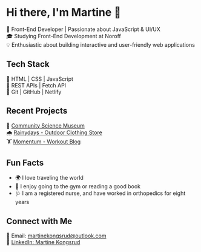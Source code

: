 # Hi there, I'm Martine 👋  
🚀 Front-End Developer | Passionate about JavaScript & UI/UX  
🎓 Studying Front-End Development at Noroff  
💡 Enthusiastic about building interactive and user-friendly web applications  

## Tech Stack  
🔹 HTML | CSS | JavaScript  
🔹 REST APIs | Fetch API  
🔹 Git | GitHub | Netlify  

## Recent Projects
🔬 [Community Science Museum](https://martinekong.github.io/semester-project-1/)  
🌧️ [Rainydays - Outdoor Clothing Store](https://martinekong.github.io/javascript-1-ca/)  
🏋 [Momentum - Workout Blog](https://fed1-pe1-momentum.netlify.app/)  

## Fun Facts
- 🌍 I love traveling the world
- 📖 I enjoy going to the gym or reading a good book
- 🩺 I am a registered nurse, and have worked in orthopedics for eight years

## Connect with Me  
📧 Email: martinekongsrud@outlook.com  
💼 [LinkedIn: Martine Kongsrud](https://www.linkedin.com/in/martine-kongsrud)  

